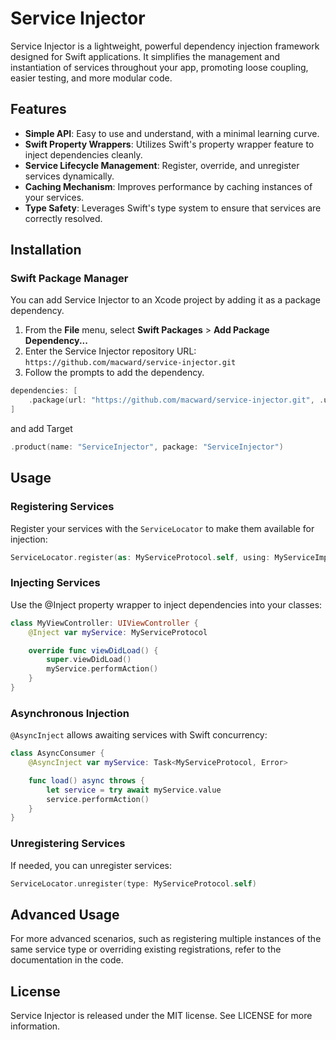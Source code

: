# Service Injector

Service Injector is a lightweight, powerful dependency injection framework designed for Swift applications. It simplifies the management and instantiation of services throughout your app, promoting loose coupling, easier testing, and more modular code.

## Features

- **Simple API**: Easy to use and understand, with a minimal learning curve.
- **Swift Property Wrappers**: Utilizes Swift's property wrapper feature to inject dependencies cleanly.
- **Service Lifecycle Management**: Register, override, and unregister services dynamically.
- **Caching Mechanism**: Improves performance by caching instances of your services.
- **Type Safety**: Leverages Swift's type system to ensure that services are correctly resolved.

## Installation

### Swift Package Manager

You can add Service Injector to an Xcode project by adding it as a package dependency.

1. From the **File** menu, select **Swift Packages** > **Add Package Dependency...**
2. Enter the Service Injector repository URL: `https://github.com/macward/service-injector.git`
3. Follow the prompts to add the dependency.

```swift
dependencies: [
    .package(url: "https://github.com/macward/service-injector.git", .upToNextMajor(from: "1.0.0"))
]
```
and add Target
```swift
.product(name: "ServiceInjector", package: "ServiceInjector")
```

## Usage

### Registering Services

Register your services with the `ServiceLocator` to make them available for injection:

```swift
ServiceLocator.register(as: MyServiceProtocol.self, using: MyServiceImpl())
```

### Injecting Services
Use the @Inject property wrapper to inject dependencies into your classes:
```swift
class MyViewController: UIViewController {
    @Inject var myService: MyServiceProtocol

    override func viewDidLoad() {
        super.viewDidLoad()
        myService.performAction()
    }
}
```

### Asynchronous Injection
`@AsyncInject` allows awaiting services with Swift concurrency:
```swift
class AsyncConsumer {
    @AsyncInject var myService: Task<MyServiceProtocol, Error>

    func load() async throws {
        let service = try await myService.value
        service.performAction()
    }
}
```
### Unregistering Services
If needed, you can unregister services:
```swift
ServiceLocator.unregister(type: MyServiceProtocol.self)
```

## Advanced Usage
For more advanced scenarios, such as registering multiple instances of the same service type or overriding existing registrations, refer to the documentation in the code.

## License
Service Injector is released under the MIT license. See LICENSE for more information.
